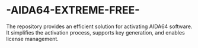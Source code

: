 # -AIDA64-EXTREME-FREE-
 The repository provides an efficient solution for activating AIDA64 software. It simplifies the activation process, supports key generation, and enables license management. 
